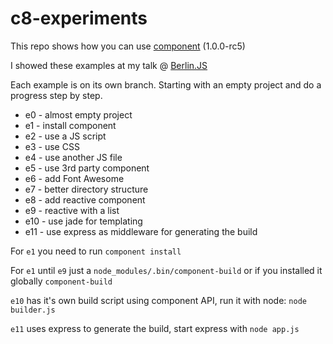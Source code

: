 c8-experiments
==============

This repo shows how you can use [component](https://github.com/component/component) (1.0.0-rc5)

I showed these examples at my talk @ [Berlin.JS](http://berlinjs.org/)

Each example is on its own branch.
Starting with an empty project and do a progress step by step.

- e0 - almost empty project
- e1 - install component
- e2 - use a JS script
- e3 - use CSS
- e4 - use another JS file
- e5 - use 3rd party component
- e6 - add Font Awesome
- e7 - better directory structure
- e8 - add reactive component
- e9 - reactive with a list
- e10 - use jade for templating
- e11 - use express as middleware for generating the build

For `e1` you need to run `component install`

For `e1` until `e9` just a `node_modules/.bin/component-build` or if you installed it globally
`component-build`

`e10` has it's own build script using component API, run it with node: `node builder.js`

`e11` uses express to generate the build, start express with `node app.js`
